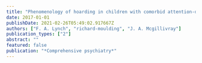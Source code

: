 ```yaml
---
title: "Phenomenology of hoarding in children with comorbid attention-deficit/hyperactivity disorder (ADHD): The perceptions of parents"
date: 2017-01-01
publishDate: 2021-02-26T05:49:02.917667Z
authors: ["F. A. Lynch", "richard-moulding", "J. A. Mcgillivray"]
publication_types: ["2"]
abstract: ""
featured: false
publication: "*Comprehensive psychiatry*"
---
```


